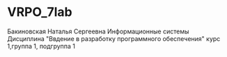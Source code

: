 # VRPO_7lab
Бакиновская
Наталья
Сергеевна
Информационные системы
Дисциплина "Ввдение в разработку программного обеспечения"
курс 1,группа 1, подгруппа 1
